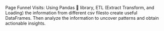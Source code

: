  Page Funnel Visits: Using Pandas 🐼 library, ETL (Extract Transform, and Loading) the information from different csv filesto create useful DataFrames. Then analyze the information to uncover patterns and obtain actionable insights.
